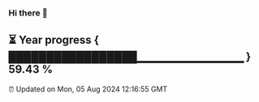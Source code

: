 ### Hi there 👋
⏳ Year progress { █████████████████▁▁▁▁▁▁▁▁▁▁▁▁▁ } 59.43 %
---
⏰ Updated on Mon, 05 Aug 2024 12:16:55 GMT

